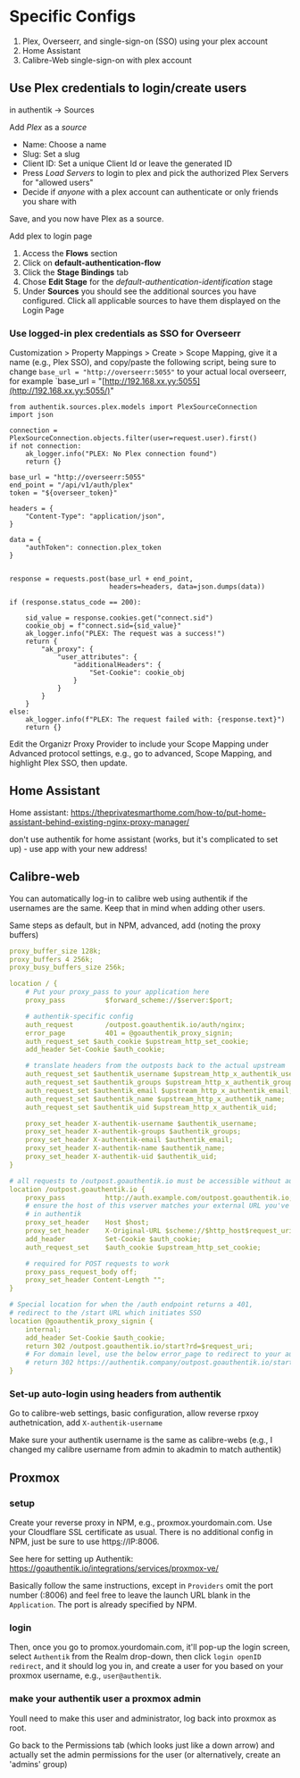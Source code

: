 # Specific Configs

1. Plex, Overseerr, and single-sign-on (SSO) using your plex account
2. Home Assistant
3. Calibre-Web single-sign-on with plex account

## Use Plex credentials to login/create users

in authentik -> Sources

Add *Plex* as a *source*

- Name: Choose a name
- Slug: Set a slug
- Client ID: Set a unique Client Id or leave the generated ID
- Press *Load Servers* to login to plex and pick the authorized Plex Servers for "allowed users"
- Decide if *anyone* with a plex account can authenticate or only friends you share with

Save, and you now have Plex as a source.

Add plex to login page

1. Access the **Flows** section
2. Click on **default-authentication-flow**
3. Click the **Stage Bindings** tab
4. Chose **Edit Stage** for the *default-authentication-identification* stage
5. Under **Sources** you should see the additional sources you have configured. Click all applicable sources to have them displayed on the Login Page

### Use logged-in plex credentials as SSO for Overseerr

Customization > Property Mappings > Create > Scope Mapping, give it a name (e.g., Plex SSO), and copy/paste the following script, being sure to change `base_url = "http://overseerr:5055"` to your actual local overseerr, for example `base_url = "[http://192.168.xx.yy:5055](http://192.168.xx.yy:5055/)"

```
from authentik.sources.plex.models import PlexSourceConnection
import json

connection = PlexSourceConnection.objects.filter(user=request.user).first()
if not connection:
    ak_logger.info("PLEX: No Plex connection found")
    return {}

base_url = "http://overseerr:5055"
end_point = "/api/v1/auth/plex"
token = "${overseer_token}"

headers = {
    "Content-Type": "application/json",
}

data = {
    "authToken": connection.plex_token
}


response = requests.post(base_url + end_point,
                         headers=headers, data=json.dumps(data))

if (response.status_code == 200):

    sid_value = response.cookies.get("connect.sid")
    cookie_obj = f"connect.sid={sid_value}"
    ak_logger.info("PLEX: The request was a success!")
    return {
        "ak_proxy": {
            "user_attributes": {
                "additionalHeaders": {
                    "Set-Cookie": cookie_obj
                }
            }
        }
    }
else:
    ak_logger.info(f"PLEX: The request failed with: {response.text}")
    return {}
```

Edit the Organizr Proxy Provider to include your Scope Mapping under Advanced protocol settings, e.g., go to advanced, Scope Mapping, and highlight Plex SSO, then update.

## Home Assistant

Home assistant: https://theprivatesmarthome.com/how-to/put-home-assistant-behind-existing-nginx-proxy-manager/

don't use authentik for home assistant (works, but it's complicated to set up) - use app with your new address!

## Calibre-web 

You can automatically log-in to calibre web using authentik if the usernames are the same. Keep that in mind when adding other users.

Same steps as default, but in NPM, advanced, add (noting the proxy buffers)

```yaml
proxy_buffer_size 128k;
proxy_buffers 4 256k;
proxy_busy_buffers_size 256k;

location / {
    # Put your proxy_pass to your application here
    proxy_pass          $forward_scheme://$server:$port;

    # authentik-specific config
    auth_request        /outpost.goauthentik.io/auth/nginx;
    error_page          401 = @goauthentik_proxy_signin;
    auth_request_set $auth_cookie $upstream_http_set_cookie;
    add_header Set-Cookie $auth_cookie;

    # translate headers from the outposts back to the actual upstream
    auth_request_set $authentik_username $upstream_http_x_authentik_username;
    auth_request_set $authentik_groups $upstream_http_x_authentik_groups;
    auth_request_set $authentik_email $upstream_http_x_authentik_email;
    auth_request_set $authentik_name $upstream_http_x_authentik_name;
    auth_request_set $authentik_uid $upstream_http_x_authentik_uid;

    proxy_set_header X-authentik-username $authentik_username;
    proxy_set_header X-authentik-groups $authentik_groups;
    proxy_set_header X-authentik-email $authentik_email;
    proxy_set_header X-authentik-name $authentik_name;
    proxy_set_header X-authentik-uid $authentik_uid;
}

# all requests to /outpost.goauthentik.io must be accessible without authentication
location /outpost.goauthentik.io {
    proxy_pass          http://auth.example.com/outpost.goauthentik.io;
    # ensure the host of this vserver matches your external URL you've configured
    # in authentik
    proxy_set_header    Host $host;
    proxy_set_header    X-Original-URL $scheme://$http_host$request_uri;
    add_header          Set-Cookie $auth_cookie;
    auth_request_set    $auth_cookie $upstream_http_set_cookie;

    # required for POST requests to work
    proxy_pass_request_body off;
    proxy_set_header Content-Length "";
}

# Special location for when the /auth endpoint returns a 401,
# redirect to the /start URL which initiates SSO
location @goauthentik_proxy_signin {
    internal;
    add_header Set-Cookie $auth_cookie;
    return 302 /outpost.goauthentik.io/start?rd=$request_uri;
    # For domain level, use the below error_page to redirect to your authentik server with the full redirect path
    # return 302 https://authentik.company/outpost.goauthentik.io/start?rd=$scheme://$http_host$request_uri;
}
```

### Set-up auto-login using headers from authentik

Go to calibre-web settings, basic configuration, allow reverse rpxoy authetnication, add `X-authentik-username` 

Make sure your authentik username is the same as calibre-webs (e.g., I changed my calibre username from admin to akadmin to match authentik)

## Proxmox

### setup

Create your reverse proxy in NPM, e.g., proxmox.yourdomain.com. Use your Cloudflare SSL certificate as usual. There is no additional config in NPM, just be sure to use http<u>s</u>://IP:8006.

See here for setting up Authentik: https://goauthentik.io/integrations/services/proxmox-ve/

Basically follow the same instructions, except in `Providers` omit the port number (:8006) and feel free to leave the launch URL blank in the `Application`. The port is already specified by NPM.

### login

Then, once you go to promox.yourdomain.com, it'll pop-up the login screen, select `Authentik` from the Realm drop-down, then click `login openID redirect`, and it should log you in, and create a user for you based on your proxmox username, e.g., `user@authentik`.

### make your authentik user a proxmox admin

Youll need to make this user and administrator, log back into proxmox as root.

Go back to the Permissions tab (which looks just like a down arrow) and actually set the admin permissions for the user (or alternatively, create an 'admins' group)